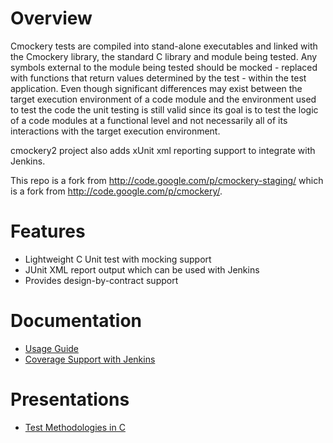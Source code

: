# Overview

Cmockery tests are compiled into stand-alone executables and linked with the Cmockery library, the standard C library and module being tested. Any symbols external to the module being tested should be mocked - replaced with functions that return values determined by the test - within the test application. Even though significant differences may exist between the target execution environment of a code module and the environment used to test the code the unit testing is still valid since its goal is to test the logic of a code modules at a functional level and not necessarily all of its interactions with the target execution environment.

cmockery2 project also adds xUnit xml reporting support to integrate with Jenkins.

This repo is a fork from http://code.google.com/p/cmockery-staging/ which
is a fork from http://code.google.com/p/cmockery/.

# Features
* Lightweight C Unit test with mocking support
* JUnit XML report output which can be used with Jenkins
* Provides design-by-contract support

# Documentation
* [Usage Guide](doc/usage.md)
* [Coverage Support with Jenkins](doc/coverage.md)

# Presentations
* [Test Methodologies in C](http://slides-lpabon.rhcloud.com/feb24_glusterfs_unittest.html)
